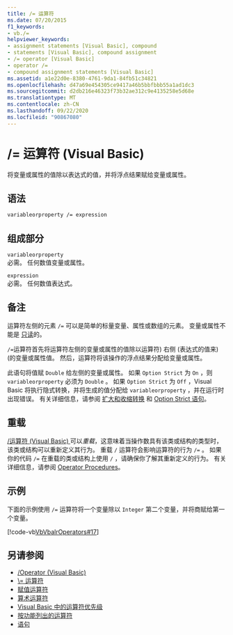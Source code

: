 ```yaml
---
title: /= 运算符
ms.date: 07/20/2015
f1_keywords:
- vb./=
helpviewer_keywords:
- assignment statements [Visual Basic], compound
- statements [Visual Basic], compound assignment
- /= operator [Visual Basic]
- operator /=
- compound assignment statements [Visual Basic]
ms.assetid: a1e22d0e-8380-4761-9da1-84fb51c34821
ms.openlocfilehash: d47a69e454305ce9417a46b5bbfbbb55a1ad1dc3
ms.sourcegitcommit: d2db216e46323f73b32ae312c9e4135258e5d68e
ms.translationtype: MT
ms.contentlocale: zh-CN
ms.lasthandoff: 09/22/2020
ms.locfileid: "90867080"
---
```

# <a name="-operator-visual-basic"></a>/= 运算符 (Visual Basic)

将变量或属性的值除以表达式的值，并将浮点结果赋给变量或属性。  
  
## <a name="syntax"></a>语法  
  
```vb  
variableorproperty /= expression  
```  
  
## <a name="parts"></a>组成部分  

 `variableorproperty`  
 必需。 任何数值变量或属性。  
  
 `expression`  
 必需。 任何数值表达式。  
  
## <a name="remarks"></a>备注  

 运算符左侧的元素 `/=` 可以是简单的标量变量、属性或数组的元素。 变量或属性不能是 [只读](../modifiers/readonly.md)的。  
  
 `/=`运算符首先将运算符左侧的变量或属性的值除以运算符) 右侧 (表达式的值来)  (的变量或属性值。 然后，运算符将该操作的浮点结果分配给变量或属性。  
  
 此语句将值赋 `Double` 给左侧的变量或属性。 如果 `Option Strict` 为 `On` ，则 `variableorproperty` 必须为 `Double` 。 如果 `Option Strict` 为 `Off` ，Visual Basic 将执行隐式转换，并将生成的值分配给 `variableorproperty` ，并在运行时出现错误。 有关详细信息，请参阅 [扩大和收缩转换](../../programming-guide/language-features/data-types/widening-and-narrowing-conversions.md) 和 [Option Strict 语句](../statements/option-strict-statement.md)。  
  
## <a name="overloading"></a>重载  

 [/运算符 (Visual Basic) ](floating-point-division-operator.md)可以*重载*，这意味着当操作数具有该类或结构的类型时，该类或结构可以重新定义其行为。 重载 `/` 运算符会影响运算符的行为 `/=` 。 如果你的代码 `/=` 在重载的类或结构上使用 `/` ，请确保你了解其重新定义的行为。 有关详细信息，请参阅 [Operator Procedures](../../programming-guide/language-features/procedures/operator-procedures.md)。  
  
## <a name="example"></a>示例  

 下面的示例使用 `/=` 运算符将一个变量除以 `Integer` 第二个变量，并将商赋给第一个变量。  
  
 [!code-vb[VbVbalrOperators#17](~/samples/snippets/visualbasic/VS_Snippets_VBCSharp/VbVbalrOperators/VB/Class1.vb#17)]  
  
## <a name="see-also"></a>另请参阅

- [/Operator (Visual Basic) ](floating-point-division-operator.md)
- [\\= 运算符](integer-division-assignment-operator.md)
- [赋值运算符](assignment-operators.md)
- [算术运算符](arithmetic-operators.md)
- [Visual Basic 中的运算符优先级](operator-precedence.md)
- [按功能列出的运算符](operators-listed-by-functionality.md)
- [语句](../../programming-guide/language-features/statements.md)
